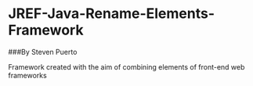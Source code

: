 ﻿# JREF-Java-Rename-Elements-Framework
###By Steven Puerto

Framework created with the aim of combining elements of front-end web frameworks
